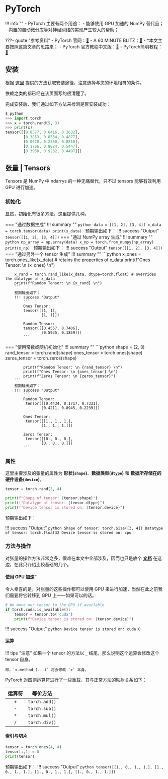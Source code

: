 # PyTorch

!!! info ""
    - PyTorch 主要有两个用途：
        - 能够使用 GPU 加速的 NumPy 替代品；
        - 内置的自动微分库等对神经网络的实现产生较大的帮助；

???- quote "参考资料"
    - PyTorch 官网：[🔗](https://pytorch.org/)
    - A 60 MINUTE BLITZ：[🔗](https://pytorch.org/tutorials/beginner/deep_learning_60min_blitz.html)
        - *本文主要按照这篇文章的思路来；
    - PyTorch 官方教程中文版：[🔗](https://pytorch.org/tutorials/)
    - PyTorch简明教程：[🔗](http://fancyerii.github.io/books/pytorch/)

## 安装

根据 [这里](https://pytorch.org/get-started/locally/) 提供的方法获取安装途径，注意选择与您的环境相符的条件。

依赖之类的都已经在该页面写的很清楚了。

完成安装后，我们通过如下方法来检测是否安装成功：

```python
$ python
>>> import torch
>>> x = torch.rand(5, 3)
>>> print(x)
tensor([[0.8577, 0.6416, 0.2632],
        [0.3853, 0.8534, 0.4877],
        [0.0628, 0.2360, 0.8810],
        [0.1766, 0.8024, 0.5447],
        [0.3938, 0.9232, 0.4407]])
```

## 张量 | Tensors

Tensors 是 NumPy 中 ndarrys 的一种无痛替代，只不过 tensors 能够有效利用 GPU 进行加速。

### 初始化

显然，初始化有很多方法，这里提供几种。

=== "通过数据生成"
    !!! summary ""
        ```python
        data = [[1, 2], [3, 4]]
        x_data = torch.tensor(data)
        print(x_data)
        ```
        预期输出如下：
        !!! success "Output"
            ```
            tensor([[1, 2],
                    [3, 4]])
            ```
=== "通过 NumPy array 生成"
    !!! summary ""
        ```python
        np_array = np.array(data)
        x_np = torch.from_numpy(np_array)
        print(x_np)
        ```
        预期输出如下：
        !!! success "Output"
            ```
            tensor([[1, 2],
                    [3, 4]])
            ```
=== "通过另外一个 tensor 生成"
    !!! summary ""
        ```python
        x_ones = torch.ones_like(x_data) # retains the properties of x_data
        print(f"Ones Tensor: \n {x_ones} \n")

        x_rand = torch.rand_like(x_data, dtype=torch.float) # overrides the datatype of x_data
        print(f"Random Tensor: \n {x_rand} \n")
        ```
        预期输出如下：
        !!! success "Output"
            ```
            Ones Tensor:
            tensor([[1, 1],
                    [1, 1]])

            Random Tensor:
            tensor([[0.4557, 0.7406],
                    [0.5935, 0.1859]])
            ```
=== "使用常数或随机初始化"
    !!! summary ""
        ```python
            shape = (2, 3)
            rand_tensor = torch.rand(shape)
            ones_tensor = torch.ones(shape)
            zeros_tensor = torch.zeros(shape)

            print(f"Random Tensor: \n {rand_tensor} \n")
            print(f"Ones Tensor: \n {ones_tensor} \n")
            print(f"Zeros Tensor: \n {zeros_tensor}")
        ```
        预期输出如下：
        !!! success "Output"
            ```
            Random Tensor:
             tensor([[0.4434, 0.1717, 0.7331],
                    [0.4211, 0.8945, 0.2239]])

            Ones Tensor:
             tensor([[1., 1., 1.],
                    [1., 1., 1.]])

            Zeros Tensor:
             tensor([[0., 0., 0.],
                    [0., 0., 0.]])
            ```

### 属性

这里主要涉及的张量的属性为 **形状(`shape`)**、**数据类型(`dtype`)** 和 **数据所存储在的硬件设备(`device`)**。

```python
tensor = torch.rand(3, 4)

print(f"Shape of tensor: {tensor.shape}")
print(f"Datatype of tensor: {tensor.dtype}")
print(f"Device tensor is stored on: {tensor.device}")
```

预期输出如下：

!!! success "Output"
    ```python
    Shape of tensor: torch.Size([3, 4])
    Datatype of tensor: torch.float32
    Device tensor is stored on: cpu
    ```

### 方法与操作

对张量的操作方法非常之多，很难在本文中全部涉及，因而也只是放个 **[文档](https://pytorch.org/docs/stable/torch.html)** 在这边，在此只介绍比较基础的几个。

#### 使用 GPU 加速" 
令人幸喜的是，对张量的这些操作都可以使用 GPU 来进行加速，当然在此之前我们需要将它转移到 GPU 上——如果可以的话。

```python
# We move our tensor to the GPU if available
if torch.cuda.is_available():
    tensor = tensor.to('cuda')
    print(f"Device tensor is stored on: {tensor.device}")
```

!!! success "Output"
    ```python
    Device tensor is stored on: cuda:0
    ```

#### 运算

!!! tips "注意"
    如果一个 tensor 的方法以 `_` 结尾，那么说明这个运算会修改这个 tensor 自身。
    
    即，`x.method_(...)` 将会修改 `x` 本身。

PyTorch 对四则运算符进行了一些重载，其与正常方法的映射关系如下：

|运算符|等价方法|
|:-:|:-:|
|`+`|`torch.add()`|
|`-`|`torch.sub()`|
|`*`|`torch.mul()`|
|`/`|`torch.div()`|

#### 索引与切片

```python
tensor = torch.ones(4, 4)
tensor[:,1] = 0
print(tensor)
```
预期输出如下：
!!! success "Output"
    ```python
    tensor([[1., 0., 1., 1.],
            [1., 0., 1., 1.],
            [1., 0., 1., 1.],
            [1., 0., 1., 1.]])
    ```


